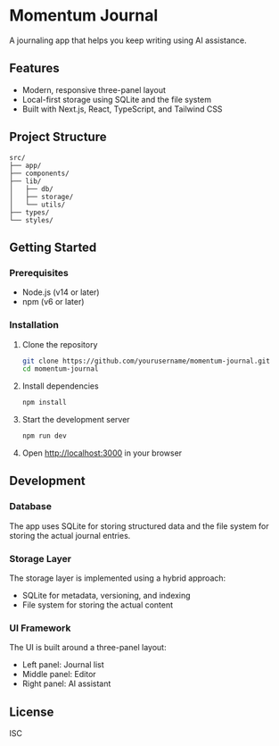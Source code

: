 # Momentum Journal

A journaling app that helps you keep writing using AI assistance.

## Features

- Modern, responsive three-panel layout
- Local-first storage using SQLite and the file system
- Built with Next.js, React, TypeScript, and Tailwind CSS

## Project Structure

```
src/
├── app/
├── components/
├── lib/
│   ├── db/
│   ├── storage/
│   └── utils/
├── types/
└── styles/
```

## Getting Started

### Prerequisites

- Node.js (v14 or later)
- npm (v6 or later)

### Installation

1. Clone the repository

   ```bash
   git clone https://github.com/yourusername/momentum-journal.git
   cd momentum-journal
   ```

2. Install dependencies

   ```bash
   npm install
   ```

3. Start the development server

   ```bash
   npm run dev
   ```

4. Open [http://localhost:3000](http://localhost:3000) in your browser

## Development

### Database

The app uses SQLite for storing structured data and the file system for storing the actual journal entries.

### Storage Layer

The storage layer is implemented using a hybrid approach:

- SQLite for metadata, versioning, and indexing
- File system for storing the actual content

### UI Framework

The UI is built around a three-panel layout:

- Left panel: Journal list
- Middle panel: Editor
- Right panel: AI assistant

## License

ISC
